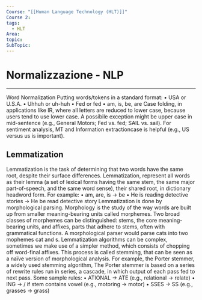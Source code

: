 ```yaml
---
Course: "[[Human Language Technology (HLT)]]"
Course 2: 
tags:
  - HLT
Area: 
topic: 
SubTopic:
---
```

# Normalizzazione - NLP
---

Word Normalization Putting words/tokens in a standard format: • USA or U.S.A. • Uhhuh or uh-huh • Fed or fed • am, is, be, are Case folding, in applications like IR, where all letters are reduced to lower case, because users tend to use lower case. A possibile exception might be upper case in mid-sentence (e.g., General Motors; Fed vs. fed; SAIL vs. sail). For sentiment analysis, MT and Information extractioncase is helpful (e.g., US versus us is important).

## Lemmatization
Lemmatization is the task of determining that two words have the same root, despite their surface differences. Lemmatization, represent all words as their lemma (a set of lexical forms having the same stem, the same major part-of-speech, and the same word sense), their shared root, in dictionary headword form. For example: • am, are, is → be • He is reading detective stories → He be read detective story Lemmatization is done by morphological parsing. Morphology is the study of the way words are built up from smaller meaning-bearing units called morphemes. Two broad classes of morphemes can be distinguished: stems, the core meaning-bearing units, and affixes, parts that adhere to stems, often with grammatical functions. A morphological parser would parse cats into two mophemes cat and s. Lemmatization algorithms can be complex, sometimes we make use of a simpler method, which consists of chopping off word-final affixes. This process is called stemming, that can be seen as a naïve version of morphological analysis. For example, the Porter stemmer, a widely used stemming algorithm, The Porter stemmer is based on a series of rewrite rules run in series, a cascade, in which output of each pass fed to next pass. Some sample rules: • ATIONAL → ATE (e.g., relational → relate) • ING → / if stem contains vowel (e.g., motoring → motor) • SSES → SS (e.g., grasses → grass)